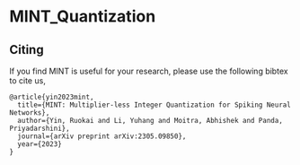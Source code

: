 # MINT_Quantization

## Citing
If you find MINT is useful for your research, please use the following bibtex to cite us,

```
@article{yin2023mint,
  title={MINT: Multiplier-less Integer Quantization for Spiking Neural Networks},
  author={Yin, Ruokai and Li, Yuhang and Moitra, Abhishek and Panda, Priyadarshini},
  journal={arXiv preprint arXiv:2305.09850},
  year={2023}
}
```
